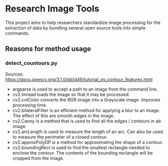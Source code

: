# Research Image Tools
This project aims to help researchers standardize image processing for
the extraction of data by bundling several open source tools into simple commands.

## Reasons for method usage
### detect_countours.py
Sources:
https://docs.opencv.org/3.1.0/dd/d49/tutorial_py_contour_features.html

- argparse is used to accept a path to an image from the command line. 
- cv2.imread loads the image so that it may be processed.
- cv2.cvtColor converts the BGR image into a Grayscale image.
Improves processing time.
- cv2.bilateralFilter is an efficient method for applying a blur to an image.
The effect of this are smooth edges in the image.
- cv2.Canny is a method that is used to find all the edges / contours in ab image. 
- cv2.arcLength is used to measure the length of an arc. Can also be used
to measure the perimeter of a closed contour. 
- cv2.approxPolyDP is a method for approximating the shape of a contour.
- cv2.boundingRect is used to find the smallest rectangle needed to enclose
the contour. The contents of the bounding rectangle will be cropped from the image.




